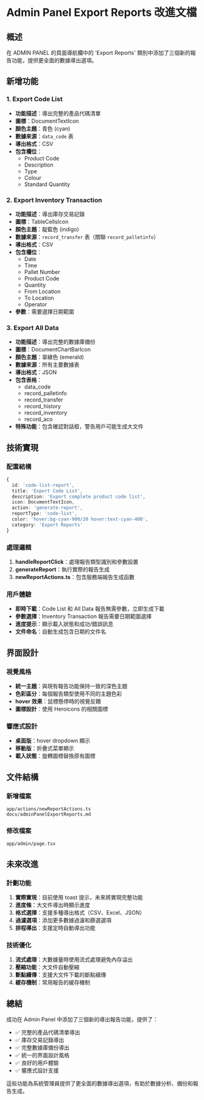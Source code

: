 # Admin Panel Export Reports 改進文檔

## 概述
在 ADMIN PANEL 的頁面導航欄中的 'Export Reports' 類別中添加了三個新的報告功能，提供更全面的數據導出選項。

## 新增功能

### 1. Export Code List
- **功能描述**：導出完整的產品代碼清單
- **圖標**：DocumentTextIcon
- **顏色主題**：青色 (cyan)
- **數據來源**：`data_code` 表
- **導出格式**：CSV
- **包含欄位**：
  - Product Code
  - Description
  - Type
  - Colour
  - Standard Quantity

### 2. Export Inventory Transaction
- **功能描述**：導出庫存交易記錄
- **圖標**：TableCellsIcon
- **顏色主題**：靛藍色 (indigo)
- **數據來源**：`record_transfer` 表（關聯 `record_palletinfo`）
- **導出格式**：CSV
- **包含欄位**：
  - Date
  - Time
  - Pallet Number
  - Product Code
  - Quantity
  - From Location
  - To Location
  - Operator
- **參數**：需要選擇日期範圍

### 3. Export All Data
- **功能描述**：導出完整的數據庫備份
- **圖標**：DocumentChartBarIcon
- **顏色主題**：翠綠色 (emerald)
- **數據來源**：所有主要數據表
- **導出格式**：JSON
- **包含表格**：
  - data_code
  - record_palletinfo
  - record_transfer
  - record_history
  - record_inventory
  - record_aco
- **特殊功能**：包含確認對話框，警告用戶可能生成大文件

## 技術實現

### 配置結構
```typescript
{
  id: 'code-list-report',
  title: 'Export Code List',
  description: 'Export complete product code list',
  icon: DocumentTextIcon,
  action: 'generate-report',
  reportType: 'code-list',
  color: 'hover:bg-cyan-900/20 hover:text-cyan-400',
  category: 'Export Reports'
}
```

### 處理邏輯
1. **handleReportClick**：處理報告類型識別和參數設置
2. **generateReport**：執行實際的報告生成
3. **newReportActions.ts**：包含服務端報告生成函數

### 用戶體驗
- **即時下載**：Code List 和 All Data 報告無需參數，立即生成下載
- **參數選擇**：Inventory Transaction 報告需要日期範圍選擇
- **進度提示**：顯示載入狀態和成功/錯誤訊息
- **文件命名**：自動生成包含日期的文件名

## 界面設計

### 視覺風格
- **統一主題**：與現有報告功能保持一致的深色主題
- **色彩區分**：每個報告類型使用不同的主題色彩
- **hover 效果**：鼠標懸停時的視覺反饋
- **圖標設計**：使用 Heroicons 的相關圖標

### 響應式設計
- **桌面版**：hover dropdown 顯示
- **移動版**：折疊式菜單顯示
- **載入狀態**：旋轉圖標替換原有圖標

## 文件結構

### 新增檔案
```
app/actions/newReportActions.ts
docs/adminPanelExportReports.md
```

### 修改檔案
```
app/admin/page.tsx
```

## 未來改進

### 計劃功能
1. **實際實現**：目前使用 toast 提示，未來將實現完整功能
2. **進度條**：大文件導出時顯示進度
3. **格式選擇**：支援多種導出格式（CSV、Excel、JSON）
4. **過濾選項**：添加更多數據過濾和篩選選項
5. **排程導出**：支援定時自動導出功能

### 技術優化
1. **流式處理**：大數據量時使用流式處理避免內存溢出
2. **壓縮功能**：大文件自動壓縮
3. **斷點續傳**：支援大文件下載的斷點續傳
4. **緩存機制**：常用報告的緩存機制

## 總結

成功在 Admin Panel 中添加了三個新的導出報告功能，提供了：
- ✅ 完整的產品代碼清單導出
- ✅ 庫存交易記錄導出
- ✅ 完整數據庫備份導出
- ✅ 統一的界面設計風格
- ✅ 良好的用戶體驗
- ✅ 響應式設計支援

這些功能為系統管理員提供了更全面的數據導出選項，有助於數據分析、備份和報告生成。 